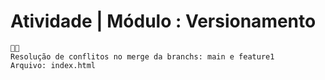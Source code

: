 # Atividade | Módulo : Versionamento
```
👨‍💻️
Resolução de conflitos no merge da branchs: main e feature1
Arquivo: index.html
```
